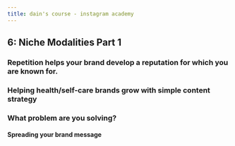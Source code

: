 ```yaml
---
title: dain's course - instagram academy
---
```


## 6: Niche Modalities Part 1 
### Repetition helps your brand develop a reputation for which you are known for.
### Helping health/self-care brands grow with simple content strategy
### What problem are you solving?
#### Spreading your brand message
